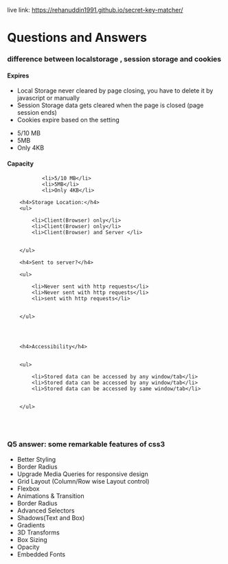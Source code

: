live link: https://rehanuddin1991.github.io/secret-key-matcher/

<h1>Questions and Answers </h1>

<h3>difference between localstorage , session storage and cookies</h3>
<h4>Expires</h4>
<ul>
			<li>Local Storage never cleared by page closing, you have to delete it by javascript or manually</li>
			<li>Session Storage data gets cleared when the page is closed (page session ends)</li>
			<li>Cookies expire based on the setting </li>

</ul>

<ul>
			<li>5/10 MB</li>
			<li>5MB</li>
			<li>Only 4KB</li>

</ul>
<h4>Capacity</h4>
<ul>
			 
			<li>5/10 MB</li>
			<li>5MB</li>
			<li>Only 4KB</li>

</ul>

		<h4>Storage Location:</h4>
		<ul>
			 
			<li>Client(Browser) only</li>
			<li>Client(Browser) only</li>			
			<li>Client(Browser) and Server </li>
			 

		</ul>

		<h4>Sent to server?</h4>

		<ul>
			 
			<li>Never sent with http requests</li>
			<li>Never sent with http requests</li>
			<li>sent with http requests</li>			
			 

		</ul>




		<h4>Accessibility</h4>


		<ul>
			 
			<li>Stored data can be accessed by any window/tab</li>
			<li>Stored data can be accessed by any window/tab</li>
			<li>Stored data can be accessed by same window/tab</li>
			 

		</ul>

	  
<br>
<br>
<h3>Q5 answer: some remarkable features of css3 </h3>
<ul>
	<li>Better Styling</li>
	<li>Border Radius</li>
	<li>Upgrade Media Queries for responsive design</li>
	<li>Grid Layout (Column/Row wise Layout control)</li>
	<li>Flexbox</li>
	<li>Animations & Transition</li>
	<li>Border Radius</li>
	<li>Advanced Selectors</li>
	<li>Shadows(Text and Box)</li>
	<li>Gradients</li>
	<li>3D Transforms </li>
	<li>Box Sizing</li>
	<li>Opacity</li>
	<li>Embedded Fonts</li>

</ul>
